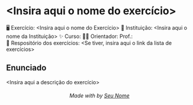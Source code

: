 # <Insira aqui o nome do exercício>

🖥️ Exercício: <Insira aqui o nome do Exercício>
🏫 Instituição: <Insira aqui o nome da Instituição>
✨ Curso: <Insira aqui o nome do Curso>
👨‍🏫 Orientador: Prof.: <Insira aqui o nome do professor>  
📖 Respositório dos exercícios: <Se tiver, insira aqui o link da lista de exercícios>
  
## Enunciado
  
<Insira aqui a descrição do exercício>

<h6 align="center">Made with by <a href="Link_do_seu_perfil_no_GitHub">Seu Nome</a></h6>
